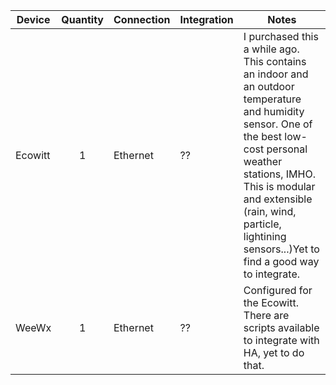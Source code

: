 | Device  | Quantity | Connection | Integration | Notes                                                        |
| ------- | :------: | ---------- | ----------- | ------------------------------------------------------------ |
| Ecowitt |    1     | Ethernet   | ??          | I purchased this a while ago.   This contains an indoor and an outdoor temperature and humidity sensor.  One of the best low-cost personal weather stations, IMHO.  This is modular and extensible (rain, wind, particle, lightining sensors...)Yet to find a good way to integrate. |
| WeeWx   |    1     | Ethernet   | ??          | Configured for the Ecowitt.  There are scripts available to integrate with HA, yet to do that. |

